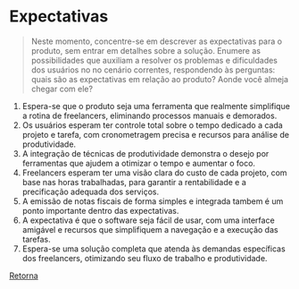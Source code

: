 # Expectativas

> Neste momento, concentre-se em descrever as expectativas para o produto, sem entrar em detalhes
> sobre a solução. Enumere as possibilidades que auxiliam a resolver os problemas e dificuldades dos usuários no
> no cenário correntes, respondendo às perguntas: quais são as expectativas em relação ao produto? Aonde você
> almeja chegar com ele?

1. Espera-se que o produto seja uma ferramenta que realmente simplifique a rotina de freelancers, eliminando processos manuais e demorados.
2. Os usuários esperam ter controle total sobre o tempo dedicado a cada projeto e tarefa, com cronometragem precisa e recursos para análise de produtividade.
3. A integração de técnicas de produtividade demonstra o desejo por ferramentas que ajudem a otimizar o tempo e aumentar o foco.
4. Freelancers esperam ter uma visão clara do custo de cada projeto, com base nas horas trabalhadas, para garantir a rentabilidade e a precificação adequada dos serviços.
5. A emissão de notas fiscais de forma simples e integrada tambem é um ponto importante dentro das expectativas.
6. A expectativa é que o software seja fácil de usar, com uma interface amigável e recursos que simplifiquem a navegação e a execução das tarefas.
7. Espera-se uma solução completa que atenda às demandas específicas dos freelancers, otimizando seu fluxo de trabalho e produtividade.

[Retorna](../README.md)

